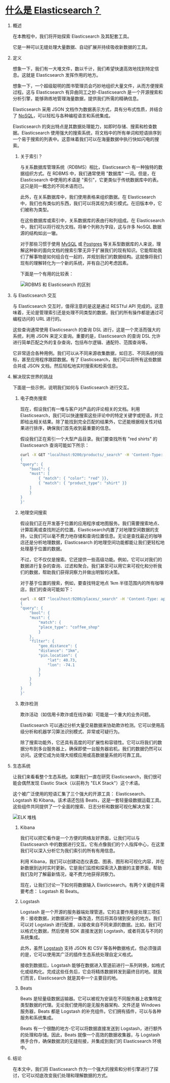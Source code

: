 # [什么是 Elasticsearch？](https://www.baeldung.com/java-elasticsearch)

1. 概述

    在本教程中，我们将开始探索 Elasticsearch 及其配套工具。

    它是一种可以无缝处理大量数据、自动扩展并持续吸收新数据的工具。

2. 定义

    想象一下，我们有一大堆文件，数以千计，我们希望快速高效地找到特定信息。这就是 Elasticsearch 发挥作用的地方。

    想象一下，一个超级聪明的图书管理员会巧妙地组织大量文件，从而方便搜索过程。这与 Elasticsearch 有异曲同工之妙-Elasticsearch 是一个开源搜索和分析引擎，能够熟练地管理海量数据，提供我们所需的精确信息。

    Elasticsearch 采用 JSON 文档作为数据表示方式，具有分布式性质，并结合了 [NoSQL](https://www.baeldung.com/cs/sql-vs-nosql)，可以轻松与各种编程语言和系统集成。

    Elasticsearch 的突出特点是其数据处理能力，如即时存储、搜索和检查数据。Elasticsearch 使用强大的搜索系统，将文档中的所有单词和短语排序到一个易于搜索的列表中。这意味着我们可以在海量数据中执行快如闪电的搜索。

    1. 关于索引？

        与关系数据库管理系统（RDBMS）相比，Elasticsearch 有一种独特的数据组织方式。在 RDBMS 中，我们通常使用 "数据库" 一词。但是，在 Elasticsearch 中使用的术语是 "索引"，它更类似于传统数据库中的表。这只是同一概念的不同术语而已。

        此外，在关系数据库中，我们使用表格来组织数据。在 Elasticsearch 中，我们也有类似的东西，我们可以将其视为索引模式。在旧版本中，它们被称为类型。

        在这些数据库或索引中，关系数据库的表由行和列组成。在 Elasticsearch 中，我们可以将行视为文档，将单个列称为字段，这与许多 NoSQL 数据源的结构如出一辙。

        对于那些习惯于使用 [MySQL](https://www.baeldung.com/java-connect-mysql) 或 [Postgres](https://www.baeldung.com/spring-boot-postgresql-docker) 等关系型数据库的人来说，理解这种新的面向文档的搜索引擎无异于扩展我们的现有知识。它能帮助我们了解事物是如何组合在一起的，并规划我们的数据结构。这就像将我们现有的理解转化为一个新的系统，并有自己的考虑因素。

        下面是一个有用的比较表：

        ![RDBMS 和 Elasticsearch 的区别](pic/comparison.webp)

3. 与 Elasticsearch 交互

    与 Elasticsearch 交互时，值得注意的是这是通过 RESTful API 完成的。这意味着，无论是管理索引还是处理不同类型的数据，我们的所有操作都是通过可编程访问的 URL 进行的。

    这些查询通常使用 Elasticsearch 的查询 DSL 进行，这是一个灵活而强大的系统，利用 JSON 来定义查询。重要的是，Elasticsearch 的查询 DSL 允许进行简单匹配之外的复杂查询，包括布尔逻辑、通配符、范围查询等。

    它非常适合各种用例。我们可以从不同来源收集数据，如日志、不同系统的指标，甚至应用程序跟踪数据。有了 Elasticsearch，我们可以将所有这些数据合并成 JSON 文档，然后轻松地实时搜索和检索信息。

4. 解决现实世界的挑战

    下面是一些示例，说明我们如何与 Elasticsearch 进行交互。

    1. 电子商务搜索

        现在，假设我们有一堆与客户对产品的评论相关的文档。利用 Elasticsearch，我们可以快速搜索这些评论中的特定关键字或短语，并立即给出相关结果。除了能找到完全匹配的结果外，它还能根据相关性对结果进行排序，确保我们首先收到最重要的信息。

        假设我们正在索引一个大型产品目录。我们要查找所有 "red shirts" 的 Elasticsearch 查询可能如下所示：

        ```bash
        curl -X GET "localhost:9200/products/_search" -H 'Content-Type: application/json' -d'
        {
        "query": {
            "bool": {
            "must": [
                { "match": { "color": "red" }},
                { "match": { "product_type": "shirt" }}
            ]
            }
        }
        }'
        ```

    2. 地理空间搜索

        假设我们正在开发基于位置的应用程序或地图服务。我们需要搜索地点、计算距离或查找附近的位置。Elasticsearch内置了对地理空间数据的支持，让我们可以毫不费力地存储和查询位置信息。无论是查找最近的咖啡店还是分析地理数据，Elasticsearch 的地理空间功能都能让我们更轻松地处理基于位置的数据。

        不过，它不仅仅是搜索。它还提供一些高级功能。例如，它可以对我们的数据进行复杂的查询、过滤和聚合。我们甚至可以用它来可视化和分析我们的数据，帮助我们获得洞察力并做出明智的决策。

        对于基于位置的搜索，例如，要查找特定地点 1km 半径范围内的所有咖啡店，我们的查询可能如下：

        ```bash
        curl -X GET "localhost:9200/places/_search" -H 'Content-Type: application/json' -d'
        {
        "query": {
            "bool": {
            "must": {
                "match": {
                "place_type": "coffee_shop"
                }
            },
            "filter": {
                "geo_distance": {
                "distance": "1km",
                "pin.location": {
                    "lat": 40.73,
                    "lon": -74.1
                }
                }
            }
            }
        }
        }'
        ```

    3. 欺诈检测

        欺诈活动（如信用卡欺诈或在线诈骗）可能是一个重大的业务问题。

        Elasticsearch 可以通过分析大量交易数据来协助欺诈检测。它可以使用高级分析和机器学习算法识别模式、异常或可疑行为。

        除了搜索功能外，它还具有高度的可扩展性和容错性。它可以将我们的数据分布到多台服务器上，确保即使一台服务器宕机，我们的数据仍然可以访问。这使它成为处理大规模应用或高数据量系统的可靠工具。

5. 生态系统

    让我们来看看整个生态系统。如果我们一直在研究 Elasticsearch，我们很可能会偶然发现 Elastic Stack（以前称为 "ELK Stack"）这个术语。

    这个被广泛使用的短语汇集了三个强大的开源工具： Elasticsearch、Logstash 和 Kibana。该术语还包括 Beats，这是一套轻量级数据运载工具。这些组件共同提供了一个全面的搜索、日志分析和数据可视化解决方案：

    ![ELK 堆栈](pic/ecosystem.webp)

    1. Kibana

        我们可以把它看作是一个方便的网络友好界面，让我们可以与 Elasticsearch 中的数据进行交互。它有点像我们的个人指挥中心，在这里我们可以深入分析它为我们索引的所有有用信息。

        利用 Kibana，我们可以创建动态仪表盘、图表、图形和可视化内容，并在新数据到达时实时更新。它是我们监控和探索流入数据的主要界面，帮助我们及时了解最新情况，毫不费力地获得洞察力。

        现在，让我们讨论一下如何将数据输入 Elasticsearch。有两个关键组件需要考虑： Logstash 和 Beats。

    2. Logstash

        Logstash 是一个开源的服务器端处理管道。它的主要作用是处理三项任务：接收数据，对数据进行一番改造，然后将其存储到安全的地方。我们可以对 Logstash 进行配置，以接收来自不同来源的数据。比如，我们可以格式化数据，然后使用 SDK 直接发送到 Logstash，或者将其与不同的系统集成。

        此外，虽然 [Logstash](https://www.baeldung.com/tomcat-jmx-elastic-stack) 支持 JSON 和 CSV 等各种数据格式，但必须强调的是，它可以使用其广泛的插件生态系统处理自定义格式。

        接收到数据后，Logstash 能够在数据进入管道前进行一系列转换，如格式化或结构化。完成这些任务后，它会将精炼数据转发到最终目的地。就我们而言，Elasticsearch 就是其中一个主要目的地。

    3. Beats

        Beats 是轻量级数据运输器。它可以被视为安装在不同服务器上收集特定类型数据的代理。无论我们使用的是无服务器架构、文件还是 Windows 服务器，Beats 都是 Logstash 的补充组件。它们拥有插件，可以与各种服务和系统集成。

        Beats 有一个很酷的地方-它可以将数据直接发送到 Logstash，进行额外的处理和存储。因此，Beats 就像一个高效的数据收集器，与 Logstash 携手合作，确保数据流的无缝衔接，并集成到我们的 Elasticsearch 环境中。

6. 结论

    在本文中，我们将 Elasticsearch 作为一个强大的搜索和分析引擎进行了探讨，它可以彻底改变我们处理和理解数据的方式。
